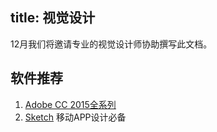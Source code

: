 title: 视觉设计
---
12月我们将邀请专业的视觉设计师协助撰写此文档。

## 软件推荐

1. [Adobe CC 2015全系列](http://www.epinv.com/post/6082.html)
2. [Sketch](https://www.sketchapp.com/)
    移动APP设计必备
